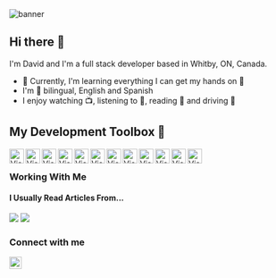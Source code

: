 <div>
  <img src="https://github.com/HammerHand92/hammerhand92/blob/master/assets/calvin-and-hobbes.svg" alt="banner" />
</div>

## Hi there 👋

I'm David and I'm a full stack developer based in Whitby, ON, Canada.

- 🌱 Currently, I'm learning everything I can get my hands on 🤣
- I'm 💯 bilingual, English and Spanish
- I enjoy watching 📺, listening to 🎵, reading 📕 and driving 🚗

## My Development Toolbox 🧰

[<img align="left" alt="Visual Studio Code" width="26px" src="https://github.com/HammerHand92/hammerhand92/blob/master/assets/javascript.svg" />][javascript]
[<img align="left" alt="Visual Studio Code" width="26px" src="https://github.com/HammerHand92/hammerhand92/blob/master/assets/typescript.svg" />][typescript]
[<img align="left" alt="Visual Studio Code" width="26px" src="https://github.com/HammerHand92/hammerhand92/blob/master/assets/react.svg" />][react]
[<img align="left" alt="Visual Studio Code" width="26px" src="https://github.com/HammerHand92/hammerhand92/blob/master/assets/nodejs.svg" />][nodejs]
[<img align="left" alt="Visual Studio Code" width="26px" src="https://github.com/HammerHand92/hammerhand92/blob/master/assets/graphql.svg" />][graphql]
[<img align="left" alt="Visual Studio Code" width="26px" src="https://github.com/HammerHand92/hammerhand92/blob/master/assets/mongodb.svg" />][mongodb]
[<img align="left" alt="Visual Studio Code" width="26px" src="https://github.com/HammerHand92/hammerhand92/blob/master/assets/java.svg" />][java]
[<img align="left" alt="Visual Studio Code" width="26px" src="https://github.com/HammerHand92/hammerhand92/blob/master/assets/spring.svg" />][spring]
[<img align="left" alt="Visual Studio Code" width="26px" src="https://github.com/HammerHand92/hammerhand92/blob/master/assets/microsoft-azure.svg" />][microsoft-azure]
[<img align="left" alt="Visual Studio Code" width="26px" src="https://github.com/HammerHand92/hammerhand92/blob/master/assets/git.svg" />][git]
[<img align="left" alt="Visual Studio Code" width="26px" src="https://github.com/HammerHand92/hammerhand92/blob/master/assets/vs-code.svg" />][vscode]
[<img align="left" alt="Visual Studio Code" width="26px" src="https://github.com/HammerHand92/hammerhand92/blob/master/assets/intellij.svg" />][intellij]

<br />

### Working With Me

<p align='left'>
<h4>I Usually Read Articles From...</h4>
  <a href="https://dev.to"><img src="https://img.shields.io/badge/DEV.TO-%230A0A0A.svg?&style=for-the-badge&logo=dev-dot-to&logoColor=white" /></a>
  <a href="https://medium.com/"><img src="https://img.shields.io/badge/medium-%2312100E.svg?&style=for-the-badge&logo=medium&logoColor=white" /></a>
</p>


### Connect with me

[<img align="left" alt="David Portillo | LinkedIn" width="22px" src="https://github.com/HammerHand92/hammerhand92/blob/master/assets/linkedin-icon.svg" />][linkedin]

<br />

[linkedin]: https://www.linkedin.com/in/david-portillo-bb000532/
[intellij]: https://www.jetbrains.com/idea/
[vscode]: https://code.visualstudio.com/
[javascript]: https://www.javascript.com/
[typescript]: https://www.typescriptlang.org/
[react]: https://reactjs.org/
[nodejs]: https://nodejs.org/en/
[graphql]: https://graphql.org/
[java]: https://www.java.com/en/
[git]: https://git-scm.com/
[spring]: https://spring.io/projects/spring-boot
[microsoft-azure]: https://azure.microsoft.com/en-ca/
[mongodb]: https://www.mongodb.com/